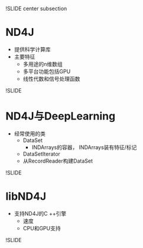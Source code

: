 !SLIDE center subsection

# ND4J

* 提供科学计算库
* 主要特征
	* 多用途的n维数组
	* 多平台功能包括GPU
	* 线性代数和信号处理函数



!SLIDE

# ND4J与DeepLearning

*  经常使用的类
	* DataSet
	  * INDArrays的容器， INDArrays装有特征/标记
	* DataSetIterator
	 * 从RecordReader构建DataSet

!SLIDE


# libND4J

* 支持ND4J的C ++引擎
	* 速度
	* CPU和GPU支持


!SLIDE
